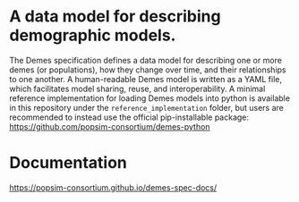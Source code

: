 # A data model for describing demographic models.

The Demes specification defines a data model for describing one or
more demes (or populations), how they change over time, and their
relationships to one another. A human-readable Demes model is written
as a YAML file, which facilitates model sharing, reuse, and interoperability.
A minimal reference implementation for loading Demes models into python is
available in this repository under the `reference_implementation` folder,
but users are recommended to instead use the official pip-installable
package: https://github.com/popsim-consortium/demes-python

# Documentation

https://popsim-consortium.github.io/demes-spec-docs/

